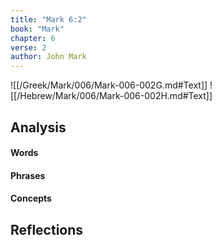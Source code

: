 ```yaml
---
title: "Mark 6:2"
book: "Mark"
chapter: 6
verse: 2
author: John Mark
---
```

![[/Greek/Mark/006/Mark-006-002G.md#Text]]
![[/Hebrew/Mark/006/Mark-006-002H.md#Text]]

## Analysis

#### Words

#### Phrases

#### Concepts

## Reflections
